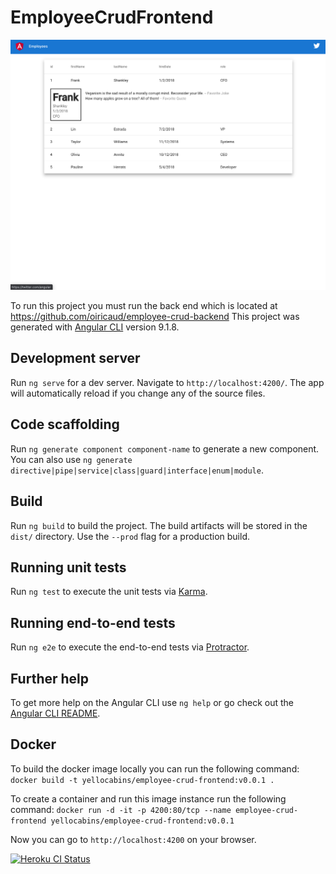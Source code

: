 # EmployeeCrudFrontend
![home](src/home_v2.png)

To run this project you must run the back end which is located at https://github.com/oiricaud/employee-crud-backend
This project was generated with [Angular CLI](https://github.com/angular/angular-cli) version 9.1.8.

## Development server

Run `ng serve` for a dev server. Navigate to `http://localhost:4200/`. The app will automatically reload if you change any of the source files.

## Code scaffolding

Run `ng generate component component-name` to generate a new component. You can also use `ng generate directive|pipe|service|class|guard|interface|enum|module`.

## Build

Run `ng build` to build the project. The build artifacts will be stored in the `dist/` directory. Use the `--prod` flag for a production build.

## Running unit tests

Run `ng test` to execute the unit tests via [Karma](https://karma-runner.github.io).

## Running end-to-end tests

Run `ng e2e` to execute the end-to-end tests via [Protractor](http://www.protractortest.org/).

## Further help

To get more help on the Angular CLI use `ng help` or go check out the [Angular CLI README](https://github.com/angular/angular-cli/blob/master/README.md).

## Docker

To build the docker image locally you can run the following command:
`docker build -t yellocabins/employee-crud-frontend:v0.0.1 .`

To create a container and run this image instance run the following command: 
`docker run -d -it -p 4200:80/tcp --name employee-crud-frontend yellocabins/employee-crud-frontend:v0.0.1`

Now you can go to `http://localhost:4200` on your browser.

[![Heroku CI Status](https://car-meetup.herokuapp.com/last.svg)](https://dashboard.heroku.com/pipelines/77cee7cb-6275-4b15-98f3-58cc9a9d2f62/tests)


